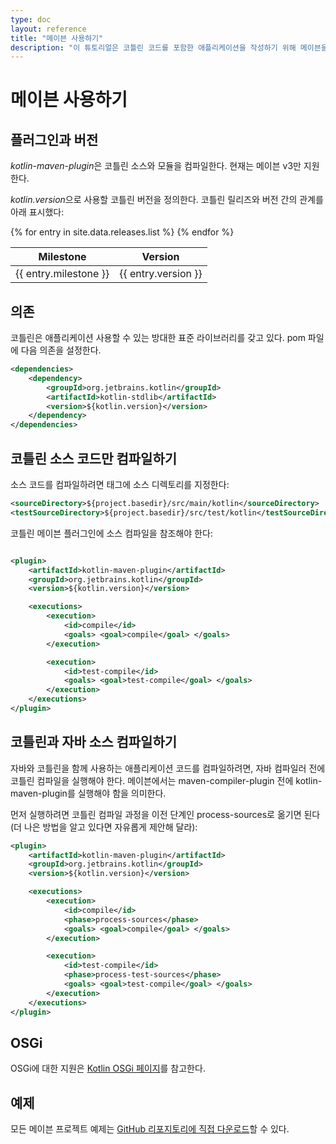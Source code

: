 ```yaml
---
type: doc
layout: reference
title: "메이븐 사용하기"
description: "이 튜토리얼은 코틀린 코드를 포함한 애플리케이션을 작성하기 위해 메이븐을 사용하는 여러 상황을 설명한다."
---
```


# 메이븐 사용하기

## 플러그인과 버전

*kotlin-maven-plugin*은 코틀린 소스와 모듈을 컴파일한다. 현재는 메이븐 v3만 지원한다.

*kotlin.version*으로 사용할 코틀린 버전을 정의한다. 코틀린 릴리즈와 버전 간의 관계를 아래 표시했다:

<table>
<thead>
<tr>
  <th>Milestone</th>
  <th>Version</th>
</tr>
</thead>
<tbody>
{% for entry in site.data.releases.list %}
<tr>
  <td>{{ entry.milestone }}</td>
  <td>{{ entry.version }}</td>
</tr>
{% endfor %}
</tbody>
</table>


## 의존

코틀린은 애플리케이션 사용할 수 있는 방대한 표준 라이브러리를 갖고 있다.
pom 파일에 다음 의존을 설정한다.

``` xml
<dependencies>
    <dependency>
        <groupId>org.jetbrains.kotlin</groupId>
        <artifactId>kotlin-stdlib</artifactId>
        <version>${kotlin.version}</version>
    </dependency>
</dependencies>
```

## 코틀린 소스 코드만 컴파일하기

소스 코드를 컴파일하려면 <build> 태그에 소스 디렉토리를 지정한다:

``` xml
<sourceDirectory>${project.basedir}/src/main/kotlin</sourceDirectory>
<testSourceDirectory>${project.basedir}/src/test/kotlin</testSourceDirectory>
```

코틀린 메이븐 플러그인에 소스 컴파일을 참조해야 한다:

``` xml

<plugin>
    <artifactId>kotlin-maven-plugin</artifactId>
    <groupId>org.jetbrains.kotlin</groupId>
    <version>${kotlin.version}</version>

    <executions>
        <execution>
            <id>compile</id>
            <goals> <goal>compile</goal> </goals>
        </execution>

        <execution>
            <id>test-compile</id>
            <goals> <goal>test-compile</goal> </goals>
        </execution>
    </executions>
</plugin>
```

## 코틀린과 자바 소스 컴파일하기

자바와 코틀린을 함께 사용하는 애플리케이션 코드를 컴파일하려면, 자바 컴파일러 전에 코틀린 컴파일을 실행해야 한다.
메이븐에서는 maven-compiler-plugin 전에 kotlin-maven-plugin를 실행해야 함을 의미한다.

먼저 실행하려면 코틀린 컴파일 과정을 이전 단계인 process-sources로 옮기면 된다(더 나은 방법을 알고 있다면 자유롭게 제안해 달라):

``` xml
<plugin>
    <artifactId>kotlin-maven-plugin</artifactId>
    <groupId>org.jetbrains.kotlin</groupId>
    <version>${kotlin.version}</version>

    <executions>
        <execution>
            <id>compile</id>
            <phase>process-sources</phase>
            <goals> <goal>compile</goal> </goals>
        </execution>

        <execution>
            <id>test-compile</id>
            <phase>process-test-sources</phase>
            <goals> <goal>test-compile</goal> </goals>
        </execution>
    </executions>
</plugin>
```

## OSGi

OSGi에 대한 지원은 [Kotlin OSGi 페이지](kotlin-osgi.html)를 참고한다.

## 예제

모든 메이븐 프로젝트 예제는 [GitHub 리포지토리에 직접 다운로드](https://github.com/JetBrains/kotlin-examples/archive/master/maven.zip)할 수 있다.
